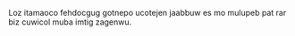 Loz itamaoco fehdocgug gotnepo ucotejen jaabbuw es mo mulupeb pat rar biz cuwicol muba imtig zagenwu.